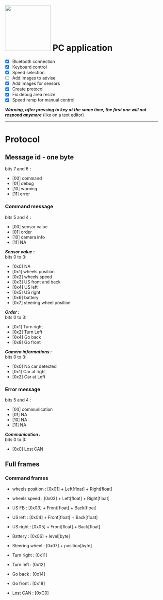 # <img src="../logo/logo.bmp" width="150"> PC application

 - [x] Bluetooth connection  
 - [x] Keyboard control  
 - [x] Speed selection  
 - [ ] Add images to advise  
 - [x] Add images for sensors  
 - [x] Create protocol  
 - [x] Fix debug area resize
 - [x] Speed ramp for manual control

***Warning, after pressing to key at the same time, the first one will not respond anymore*** (like on a text editor)

***

# Protocol

## Message id - one byte

bits 7 and 6 :
 - [00] command
 - [01] debug
 - [10] warning
 - [11] error

### Command message

bits 5 and 4 :
 - [00] sensor value
 - [01] order
 - [10] camera info
 - [11] NA

***Sensor value :***  
bits 0 to 3:
 - [0x0] NA
 - [0x1] wheels position
 - [0x2] wheels speed
 - [0x3] US front and back
 - [0x4] US left
 - [0x5] US right
 - [0x6] battery
 - [0x7] steering wheel position

***Order :***  
bits 0 to 3:
 - [0x1] Turn right
 - [0x2] Turn Left
 - [0x4] Go back
 - [0x8] Go front

***Camera informations :***  
bits 0 to 3:
 - [0x0] No car detected
 - [0x1] Car at right
 - [0x2] Car at Left
 
### Error message

bits 5 and 4 :
 - [00] communication
 - [01] NA
 - [10] NA 
 - [11] NA
 
***Communication :***  
bits 0 to 3:
 - [0x0] Lost CAN

## Full frames

### Command frames

 - wheels position : [0x01] + Left[float] + Right[float]  
 - wheels speed : [0x02] + Left[float] + Right[float]  
 - US FB : [0x03] + Front[float] + Back[float]  
 - US left : [0x04] + Front[float] + Back[float]  
 - US right : [0x05] + Front[float] + Back[float]  
 - Battery : [0x06] + level[byte]  
 - Steering wheel : [0x07] + position[byte]  

 - Turn right : [0x11]  
 - Turn left : [0x12] 
 - Go back : [0x14] 
 - Go front : [0x18] 

 - Lost CAN : [0xC0]

